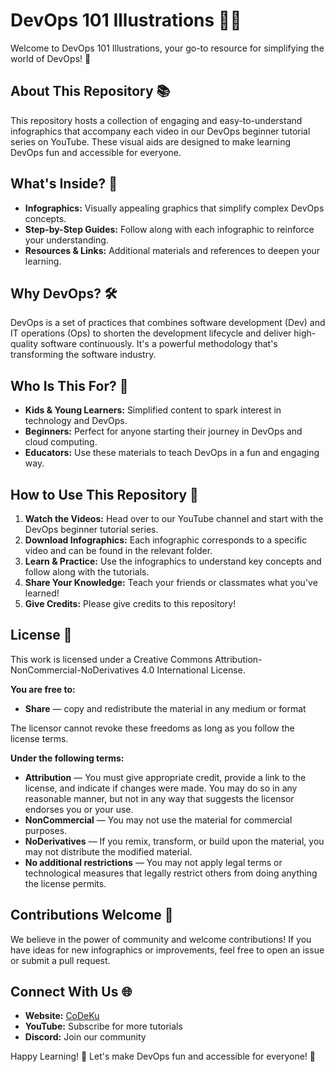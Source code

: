 # DevOps 101 Illustrations 📘🚀

Welcome to DevOps 101 Illustrations, your go-to resource for simplifying the world of DevOps! 🌟

## About This Repository 📚

This repository hosts a collection of engaging and easy-to-understand infographics that accompany each video in our DevOps beginner tutorial series on YouTube. These visual aids are designed to make learning DevOps fun and accessible for everyone.

## What's Inside? 🧐

- **Infographics:** Visually appealing graphics that simplify complex DevOps concepts.
- **Step-by-Step Guides:** Follow along with each infographic to reinforce your understanding.
- **Resources & Links:** Additional materials and references to deepen your learning.

## Why DevOps? 🛠️

DevOps is a set of practices that combines software development (Dev) and IT operations (Ops) to shorten the development lifecycle and deliver high-quality software continuously. It's a powerful methodology that's transforming the software industry.

## Who Is This For? 🎯

- **Kids & Young Learners:** Simplified content to spark interest in technology and DevOps.
- **Beginners:** Perfect for anyone starting their journey in DevOps and cloud computing.
- **Educators:** Use these materials to teach DevOps in a fun and engaging way.

## How to Use This Repository 🚀

1. **Watch the Videos:** Head over to our YouTube channel and start with the DevOps beginner tutorial series.
2. **Download Infographics:** Each infographic corresponds to a specific video and can be found in the relevant folder.
3. **Learn & Practice:** Use the infographics to understand key concepts and follow along with the tutorials.
4. **Share Your Knowledge:** Teach your friends or classmates what you've learned!
5. **Give Credits:** Please give credits to this repository!

## License 📜

This work is licensed under a Creative Commons Attribution-NonCommercial-NoDerivatives 4.0 International License.

**You are free to:**

- **Share** — copy and redistribute the material in any medium or format

The licensor cannot revoke these freedoms as long as you follow the license terms.

**Under the following terms:**

- **Attribution** — You must give appropriate credit, provide a link to the license, and indicate if changes were made. You may do so in any reasonable manner, but not in any way that suggests the licensor endorses you or your use.
- **NonCommercial** — You may not use the material for commercial purposes.
- **NoDerivatives** — If you remix, transform, or build upon the material, you may not distribute the modified material.
- **No additional restrictions** — You may not apply legal terms or technological measures that legally restrict others from doing anything the license permits.

## Contributions Welcome 🤝

We believe in the power of community and welcome contributions! If you have ideas for new infographics or improvements, feel free to open an issue or submit a pull request.

## Connect With Us 🌐

- **Website:** [CoDeKu](https://codeku.tech/)
- **YouTube:** Subscribe for more tutorials
- **Discord:** Join our community

Happy Learning! 🎉 Let's make DevOps fun and accessible for everyone! 🚀
